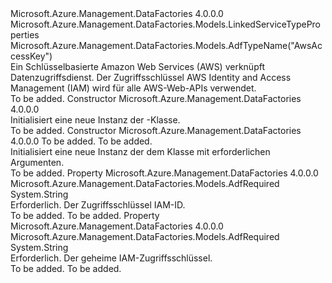 <Type Name="AwsAccessKeyLinkedService" FullName="Microsoft.Azure.Management.DataFactories.Models.AwsAccessKeyLinkedService">
  <TypeSignature Language="C#" Value="public class AwsAccessKeyLinkedService : Microsoft.Azure.Management.DataFactories.Models.LinkedServiceTypeProperties" />
  <TypeSignature Language="ILAsm" Value=".class public auto ansi beforefieldinit AwsAccessKeyLinkedService extends Microsoft.Azure.Management.DataFactories.Models.LinkedServiceTypeProperties" />
  <TypeSignature Language="DocId" Value="T:Microsoft.Azure.Management.DataFactories.Models.AwsAccessKeyLinkedService" />
  <TypeSignature Language="VB.NET" Value="Public Class AwsAccessKeyLinkedService&#xA;Inherits LinkedServiceTypeProperties" />
  <TypeSignature Language="F#" Value="type AwsAccessKeyLinkedService = class&#xA;    inherit LinkedServiceTypeProperties" />
  <AssemblyInfo>
    <AssemblyName>Microsoft.Azure.Management.DataFactories</AssemblyName>
    <AssemblyVersion>4.0.0.0</AssemblyVersion>
  </AssemblyInfo>
  <Base>
    <BaseTypeName>Microsoft.Azure.Management.DataFactories.Models.LinkedServiceTypeProperties</BaseTypeName>
  </Base>
  <Interfaces />
  <Attributes>
    <Attribute>
      <AttributeName>Microsoft.Azure.Management.DataFactories.Models.AdfTypeName("AwsAccessKey")</AttributeName>
    </Attribute>
  </Attributes>
  <Docs>
    <summary>
            Ein Schlüsselbasierte Amazon Web Services (AWS) verknüpft Datenzugriffsdienst.
            Der Zugriffsschlüssel AWS Identity and Access Management (IAM) wird für alle AWS-Web-APIs verwendet.
            </summary>
    <remarks>To be added.</remarks>
  </Docs>
  <Members>
    <Member MemberName=".ctor">
      <MemberSignature Language="C#" Value="public AwsAccessKeyLinkedService ();" />
      <MemberSignature Language="ILAsm" Value=".method public hidebysig specialname rtspecialname instance void .ctor() cil managed" />
      <MemberSignature Language="DocId" Value="M:Microsoft.Azure.Management.DataFactories.Models.AwsAccessKeyLinkedService.#ctor" />
      <MemberSignature Language="VB.NET" Value="Public Sub New ()" />
      <MemberType>Constructor</MemberType>
      <AssemblyInfo>
        <AssemblyName>Microsoft.Azure.Management.DataFactories</AssemblyName>
        <AssemblyVersion>4.0.0.0</AssemblyVersion>
      </AssemblyInfo>
      <Parameters />
      <Docs>
        <summary>
            Initialisiert eine neue Instanz der <see cref="T:Microsoft.Azure.Management.DataFactories.Models.AwsAccessKeyLinkedService" />-Klasse.
            </summary>
        <remarks>To be added.</remarks>
      </Docs>
    </Member>
    <Member MemberName=".ctor">
      <MemberSignature Language="C#" Value="public AwsAccessKeyLinkedService (string accessKeyId, string secretAccessKey);" />
      <MemberSignature Language="ILAsm" Value=".method public hidebysig specialname rtspecialname instance void .ctor(string accessKeyId, string secretAccessKey) cil managed" />
      <MemberSignature Language="DocId" Value="M:Microsoft.Azure.Management.DataFactories.Models.AwsAccessKeyLinkedService.#ctor(System.String,System.String)" />
      <MemberSignature Language="VB.NET" Value="Public Sub New (accessKeyId As String, secretAccessKey As String)" />
      <MemberSignature Language="F#" Value="new Microsoft.Azure.Management.DataFactories.Models.AwsAccessKeyLinkedService : string * string -&gt; Microsoft.Azure.Management.DataFactories.Models.AwsAccessKeyLinkedService" Usage="new Microsoft.Azure.Management.DataFactories.Models.AwsAccessKeyLinkedService (accessKeyId, secretAccessKey)" />
      <MemberType>Constructor</MemberType>
      <AssemblyInfo>
        <AssemblyName>Microsoft.Azure.Management.DataFactories</AssemblyName>
        <AssemblyVersion>4.0.0.0</AssemblyVersion>
      </AssemblyInfo>
      <Parameters>
        <Parameter Name="accessKeyId" Type="System.String" />
        <Parameter Name="secretAccessKey" Type="System.String" />
      </Parameters>
      <Docs>
        <param name="accessKeyId">To be added.</param>
        <param name="secretAccessKey">To be added.</param>
        <summary>
            Initialisiert eine neue Instanz der dem <see cref="T:Microsoft.Azure.Management.DataFactories.Models.AwsAccessKeyLinkedService" /> Klasse mit erforderlichen Argumenten.
            </summary>
        <remarks>To be added.</remarks>
      </Docs>
    </Member>
    <Member MemberName="AccessKeyId">
      <MemberSignature Language="C#" Value="public string AccessKeyId { get; set; }" />
      <MemberSignature Language="ILAsm" Value=".property instance string AccessKeyId" />
      <MemberSignature Language="DocId" Value="P:Microsoft.Azure.Management.DataFactories.Models.AwsAccessKeyLinkedService.AccessKeyId" />
      <MemberSignature Language="VB.NET" Value="Public Property AccessKeyId As String" />
      <MemberSignature Language="F#" Value="member this.AccessKeyId : string with get, set" Usage="Microsoft.Azure.Management.DataFactories.Models.AwsAccessKeyLinkedService.AccessKeyId" />
      <MemberType>Property</MemberType>
      <AssemblyInfo>
        <AssemblyName>Microsoft.Azure.Management.DataFactories</AssemblyName>
        <AssemblyVersion>4.0.0.0</AssemblyVersion>
      </AssemblyInfo>
      <Attributes>
        <Attribute>
          <AttributeName>Microsoft.Azure.Management.DataFactories.Models.AdfRequired</AttributeName>
        </Attribute>
      </Attributes>
      <ReturnValue>
        <ReturnType>System.String</ReturnType>
      </ReturnValue>
      <Docs>
        <summary>
            Erforderlich. Der Zugriffsschlüssel IAM-ID.
            </summary>
        <value>To be added.</value>
        <remarks>To be added.</remarks>
      </Docs>
    </Member>
    <Member MemberName="SecretAccessKey">
      <MemberSignature Language="C#" Value="public string SecretAccessKey { get; set; }" />
      <MemberSignature Language="ILAsm" Value=".property instance string SecretAccessKey" />
      <MemberSignature Language="DocId" Value="P:Microsoft.Azure.Management.DataFactories.Models.AwsAccessKeyLinkedService.SecretAccessKey" />
      <MemberSignature Language="VB.NET" Value="Public Property SecretAccessKey As String" />
      <MemberSignature Language="F#" Value="member this.SecretAccessKey : string with get, set" Usage="Microsoft.Azure.Management.DataFactories.Models.AwsAccessKeyLinkedService.SecretAccessKey" />
      <MemberType>Property</MemberType>
      <AssemblyInfo>
        <AssemblyName>Microsoft.Azure.Management.DataFactories</AssemblyName>
        <AssemblyVersion>4.0.0.0</AssemblyVersion>
      </AssemblyInfo>
      <Attributes>
        <Attribute>
          <AttributeName>Microsoft.Azure.Management.DataFactories.Models.AdfRequired</AttributeName>
        </Attribute>
      </Attributes>
      <ReturnValue>
        <ReturnType>System.String</ReturnType>
      </ReturnValue>
      <Docs>
        <summary>
            Erforderlich. Der geheime IAM-Zugriffsschlüssel.
            </summary>
        <value>To be added.</value>
        <remarks>To be added.</remarks>
      </Docs>
    </Member>
  </Members>
</Type>